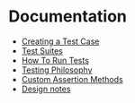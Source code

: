 Documentation
=============

* [Creating a Test Case](creating-a-test-case.md)
* [Test Suites](test-suite.md)
* [How To Run Tests](how-to-run-tests.md)
* [Testing Philosophy](testing-philosphy.md)
* [Custom Assertion Methods](custom-assertions.md)
* [Design notes](design-notes.md)
